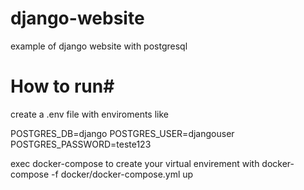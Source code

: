 # django-website
example of django website with postgresql

# How to run#
create a .env file with enviroments
like

POSTGRES_DB=django
POSTGRES_USER=djangouser
POSTGRES_PASSWORD=teste123

exec docker-compose to create your virtual envirement with 
docker-compose -f docker/docker-compose.yml up